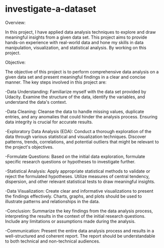 # investigate-a-dataset
Overview:

In this project, I have applied data analysis techniques to explore and draw meaningful insights from a given data set. This project aims to provide hands-on experience with real-world data and hone my skills in data manipulation, visualization, and statistical analysis. By working on this project.

Objective:

The objective of this project is to perform comprehensive data analysis on a given data set and present meaningful findings in a clear and concise manner. The key steps involved in this project are:

-Data Understanding:
Familiarize myself with the data set provided by Udacity. Examine the structure of the data, identify the variables, and understand the data's context.

-Data Cleaning: 
Cleanse the data to handle missing values, duplicate entries, and any anomalies that could hinder the analysis process. Ensuring data integrity is crucial for accurate results.

-Exploratory Data Analysis (EDA):
Conduct a thorough exploration of the data through various statistical and visualization techniques. Discover patterns, trends, correlations, and potential outliers that might be relevant to the project's objectives.

-Formulate Questions:
Based on the initial data exploration, formulate specific research questions or hypotheses to investigate further.

-Statistical Analysis: 
Apply appropriate statistical methods to validate or reject the formulated hypotheses. Utilize measures of central tendency, dispersion, and other relevant statistical tests to draw meaningful insights.

-Data Visualization:
Create clear and informative visualizations to present the findings effectively. Charts, graphs, and plots should be used to illustrate patterns and relationships in the data.

-Conclusion:
Summarize the key findings from the data analysis process, interpreting the results in the context of the initial research questions. Include any limitations or assumptions made during the analysis.

-Communication:
Present the entire data analysis process and results in a well-structured and coherent report. The report should be understandable to both technical and non-technical audiences.
